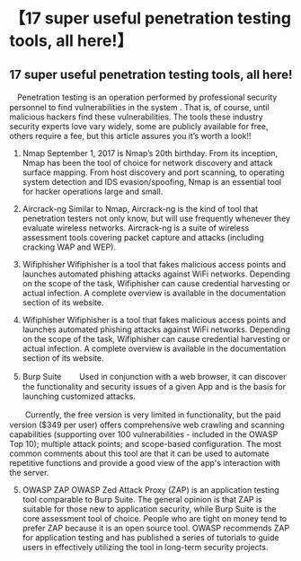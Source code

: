 # 【17 super useful penetration testing tools, all here!】

## 17 super useful penetration testing tools, all here!


　Penetration testing is an operation performed by professional security personnel to find vulnerabilities in the system . That is, of course, until malicious hackers find these vulnerabilities. The tools these industry security experts love vary widely, some are publicly available for free, others require a fee, but this article assures you it’s worth a look!!


1. Nmap
September 1, 2017 is Nmap’s 20th birthday. From its inception, Nmap has been the tool of choice for network discovery and attack surface mapping. From host discovery and port scanning, to operating system detection and IDS evasion/spoofing, Nmap is an essential tool for hacker operations large and small.


2. Aircrack-ng
Similar to Nmap, Aircrack-ng is the kind of tool that penetration testers not only know, but will use frequently whenever they evaluate wireless networks. Aircrack-ng is a suite of wireless assessment tools covering packet capture and attacks (including cracking WAP and WEP).

3. Wifiphisher
Wifiphisher is a tool that fakes malicious access points and launches automated phishing attacks against WiFi networks. Depending on the scope of the task, Wifiphisher can cause credential harvesting or actual infection. A complete overview is available in the documentation section of its website.


3. Wifiphisher
Wifiphisher is a tool that fakes malicious access points and launches automated phishing attacks against WiFi networks. Depending on the scope of the task, Wifiphisher can cause credential harvesting or actual infection. A complete overview is available in the documentation section of its website.



4. Burp Suite
　　Used in conjunction with a web browser, it can discover the functionality and security issues of a given App and is the basis for launching customized attacks.

　　Currently, the free version is very limited in functionality, but the paid version ($349 per user) offers comprehensive web crawling and scanning capabilities (supporting over 100 vulnerabilities - included in the OWASP Top 10); multiple attack points; and scope-based configuration. The most common comments about this tool are that it can be used to automate repetitive functions and provide a good view of the app's interaction with the server.




5. OWASP ZAP
OWASP Zed Attack Proxy (ZAP) is an application testing tool comparable to Burp Suite. The general opinion is that ZAP is suitable for those new to application security, while Burp Suite is the core assessment tool of choice. People who are tight on money tend to prefer ZAP because it is an open source tool. OWASP recommends ZAP for application testing and has published a series of tutorials to guide users in effectively utilizing the tool in long-term security projects.
